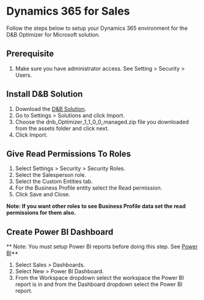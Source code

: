 # Dynamics 365 for Sales

Follow the steps below to setup your Dynamics 365 environment for the D&B Optimizer for Microsoft solution.

## Prerequisite
1. Make sure you have administrator access. See Setting > Security > Users.

## Install D&B Solution
1. Download the <a href="/assets/dnb_Optimizer_1_1_0_0_managed.zip" download>D&B Solution</a>.
2. Go to Settings > Solutions and click Import.
3. Choose the dnb_Optimizer_1_1_0_0_managed.zip file you downloaded from the assets folder and click next.
4. Click Import.

## Give Read Permissions To Roles 
1. Select Settings > Security > Security Roles.
2. Select the Salesperson role.
3. Select the Custom Entities tab.
4. For the Business Profile entity select the Read permission.
5. Click Save and Close.

**Note: If you want other roles to see Business Profile data set the read permissions for them also.**

## Create Power BI Dashboard
** Note: You must setup Power BI reports before doing this step. See [Power BI](powerbi.md)**

1. Select Sales > Dashboards.
2. Select New > Power BI Dashboard.
3. From the Workspace dropdown select the workspace the Power BI report is in and from the Dashboard dropdown select the Power BI report.
